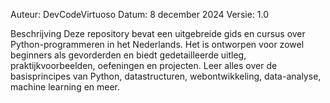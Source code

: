 Auteur: DevCodeVirtuoso
Datum: 8 december 2024
Versie: 1.0

Beschrijving
Deze repository bevat een uitgebreide gids en cursus over Python-programmeren in het Nederlands. Het is ontworpen voor zowel beginners als gevorderden en biedt gedetailleerde uitleg, praktijkvoorbeelden, oefeningen en projecten. Leer alles over de basisprincipes van Python, datastructuren, webontwikkeling, data-analyse, machine learning en meer.
